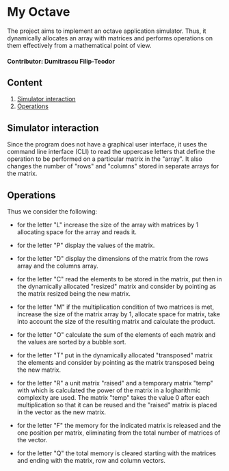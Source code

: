 # My Octave

The project aims to implement an octave application simulator. Thus, it
dynamically allocates an array with matrices and performs operations on them effectively from a mathematical point of view.  

#### Contributor: Dumitrascu Filip-Teodor

## Content
1. [Simulator interaction](#simulator-interaction)
2. [Operations](#operations)


## Simulator interaction
Since the program does not have a graphical user interface, it uses the command
line interface (CLI) to read the uppercase letters that define the operation to
be performed on a particular matrix in the "array". It also changes the number
of "rows" and "columns" stored in separate arrays for the matrix.

## Operations 
Thus we consider the following:

- for the letter "L" increase the size of the array with matrices by 1
allocating space for the array and reads it.

- for the letter "P" display the values of the matrix.

- for the letter "D" display the dimensions of the matrix from the rows array and the columns array.

- for the letter "C" read the elements to be stored in the matrix, put then in the dynamically allocated "resized" matrix and consider by pointing as the matrix resized being the new matrix.

- for the letter "M" if the multiplication condition of two matrices is met,
increase the size of the matrix array by 1, allocate space for matrix, take
into account the size of the resulting matrix and calculate the product.

- for the letter "O" calculate the sum of the elements of each matrix and the
values are sorted by a bubble sort.

- for the letter "T" put in the dynamically allocated "transposed" matrix the elements and consider by pointing as the matrix transposed being the new matrix.

- for the letter "R" a unit matrix "raised" and a temporary matrix "temp" with
which is calculated the power of the matrix in a logharithmic complexity are
used. The matrix "temp" takes the value 0 after each multiplication so that it
can be reused and the "raised" matrix is placed in the vector as the new matrix.

- for the letter "F" the memory for the indicated matrix is released and the one
position per matrix, eliminating from the total number of matrices of the vector. 

- for the letter "Q" the total memory is cleared starting with the matrices and ending with the matrix, row and column vectors.
